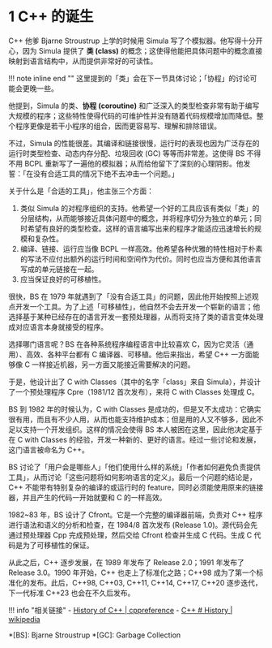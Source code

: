 # 1 C++ 的诞生

C++ 他爹 Bjarne Stroustrup 上学的时候用 Simula 写了个模拟器。他写得十分开心，因为 Simula 提供了 **类 (class)** 的概念；这使得他能把具体问题中的概念直接映射到语言结构中，从而提供非常好的可读性。

!!! note inline end ""
    这里提到的「类」会在下一节具体讨论；「协程」的讨论可能会更晚一些。

他提到，Simula 的类、**协程 (coroutine)** 和广泛深入的类型检查非常有助于编写大规模的程序；这些特性使得代码的可维护性并没有随着代码规模增加而降低。整个程序更像是若干小程序的组合，因而更容易写、理解和排除错误。

不过，Simula 的性能很差。其编译和链接很慢，运行时的表现也因为广泛存在的运行时类型检查、动态内存分配、垃圾回收 (GC) 等等而非常差。这使得 BS 不得不用 BCPL 重新写了一遍他的模拟器；从而给他留下了深刻的心理阴影。他发誓：「在没有合适工具的情况下绝不去冲击一个问题。」

关于什么是「合适的工具」，他主张三个方面：

1. 类似 Simula 的对程序组织的支持。他希望一个好的工具应该有类似「类」的分层结构，从而能够接近具体问题中的概念，并将程序切分为独立的单元；同时希望有良好的类型检查。这样的语言编写出来的程序才能适应迅速增长的规模和复杂性。
2. 编译、链接、运行应当像 BCPL 一样高效。他希望各种优雅的特性相对于朴素的写法不应付出额外的运行时间和空间作为代价。同时也应当方便和其他语言写成的单元链接在一起。
3. 应当保证良好的可移植性。

很快，BS 在 1979 年就遇到了「没有合适工具」的问题，因此他开始按照上述观点开发一个工具。为了上述「可移植性」，他自然不会去开发一个崭新的语言；他选择基于某种已经存在的语言开发一套预处理器，从而将支持了类的语言变体处理成对应语言本身就接受的程序。

选择哪门语言呢？BS 在各种系统程序编程语言中比较喜欢 C，因为它灵活（通用）、高效、各种平台都有 C 编译器、可移植。他后来指出，希望 C++ 一方面能够像 C 一样接近机器，另一方面又能接近需要解决的问题。

于是，他设计出了 C with Classes（其中的名字「class」来自 Simula），并设计了一个预处理程序 Cpre（1981/12 首次发布），来将 C with Classes 处理成 C。

BS 到 1982 年的时候认为，C with Classes 是成功的，但是又不太成功：它确实很有用，而且有不少人用，从而也能支持维护成本；但是用的人又不够多，因此不足以支持一个开发组织。这样的情况会使得 BS 本人被困在这里，因此他决定基于在 C with Classes 的经验，开发一种新的、更好的语言。经过一些讨论和发展，这门语言被命名为 C++。

BS  讨论了「用户会是哪些人」「他们使用什么样的系统」「作者如何避免负责提供工具」，从而讨论「这些问题将如何影响语言的定义」。最后一个问题的结论是，C++ 不能带有特别复杂的编译的或运行时的 feature，同时必须能使用原来的链接器，并且产生的代码一开始就要和 C 的一样高效。

1982~83 年，BS 设计了 Cfront。它是一个完整的编译器前端，负责对 C++ 程序进行语法和语义的分析和检查，在 1984/8 首次发布 (Release 1.0)。源代码会先通过预处理器 Cpp 完成预处理，然后交给 Cfront 检查并生成 C 代码。生成 C 代码是为了可移植性的保证。

从此之后，C++ 逐步发展，在 1989 年发布了 Release 2.0；1991 年发布了 Release 3.0。1990 年开始，C++ 也走上了标准化之路；C++98 成为了第一个标准化的发布。此后，C++98, C++03, C++11, C++14, C++17, C++20 逐步迭代，下一代标准 C++23 也会在不久后发布。

!!! info "相关链接"
    - [History of C++ | cppreference](https://en.cppreference.com/w/cpp/language/history)
    - [C++ # History | wikipedia](https://en.wikipedia.org/wiki/C%2B%2B#History)

*[BS]: Bjarne Stroustrup
*[GC]: Garbage Collection